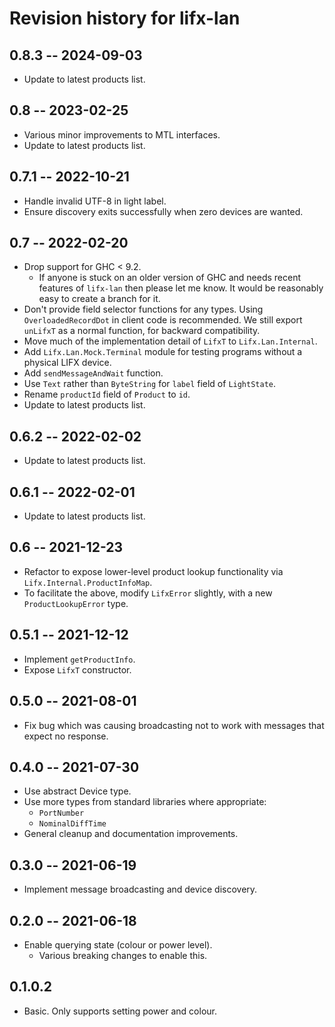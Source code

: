 # Revision history for lifx-lan

## 0.8.3 -- 2024-09-03
- Update to latest products list.

## 0.8 -- 2023-02-25
- Various minor improvements to MTL interfaces.
- Update to latest products list.

## 0.7.1 -- 2022-10-21
- Handle invalid UTF-8 in light label.
- Ensure discovery exits successfully when zero devices are wanted.

## 0.7 -- 2022-02-20
- Drop support for GHC < 9.2.
    - If anyone is stuck on an older version of GHC and needs recent features of `lifx-lan` then please let me know. It would be reasonably easy to create a branch for it.
- Don't provide field selector functions for any types. Using `OverloadedRecordDot` in client code is recommended. We still export `unLifxT` as a normal function, for backward compatibility.
- Move much of the implementation detail of `LifxT` to `Lifx.Lan.Internal`.
- Add `Lifx.Lan.Mock.Terminal` module for testing programs without a physical LIFX device.
- Add `sendMessageAndWait` function.
- Use `Text` rather than `ByteString` for `label` field of `LightState`.
- Rename `productId` field of `Product` to `id`.
- Update to latest products list.

## 0.6.2 -- 2022-02-02
- Update to latest products list.

## 0.6.1 -- 2022-02-01
- Update to latest products list.

## 0.6 -- 2021-12-23
- Refactor to expose lower-level product lookup functionality via `Lifx.Internal.ProductInfoMap`.
- To facilitate the above, modify `LifxError` slightly, with a new `ProductLookupError` type.

## 0.5.1 -- 2021-12-12
- Implement `getProductInfo`.
- Expose `LifxT` constructor.

## 0.5.0 -- 2021-08-01
- Fix bug which was causing broadcasting not to work with messages that expect no response.

## 0.4.0 -- 2021-07-30
- Use abstract Device type.
- Use more types from standard libraries where appropriate:
    - `PortNumber`
    - `NominalDiffTime`
- General cleanup and documentation improvements.

## 0.3.0 -- 2021-06-19
- Implement message broadcasting and device discovery.

## 0.2.0 -- 2021-06-18
- Enable querying state (colour or power level).
    - Various breaking changes to enable this.

## 0.1.0.2
- Basic. Only supports setting power and colour.
